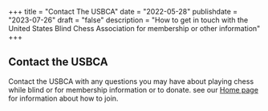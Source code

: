 +++
title = "Contact The USBCA"
date = "2022-05-28"
publishdate = "2023-07-26"
draft = "false"
description = "How to get in touch with the United States Blind Chess Association for membership or other information"
+++

## Contact the USBCA

Contact the USBCA with any questions you may have about playing chess while blind or for membership information or to donate. see our [Home page](/) for information about how to join.

